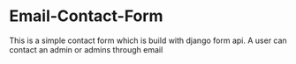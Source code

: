 # Email-Contact-Form
This is a simple contact form which is build with django form api. A user can contact an admin or admins through email
